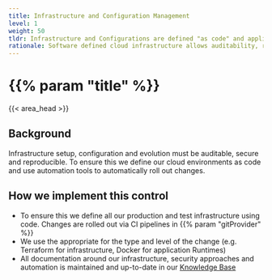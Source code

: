 ```yaml
---
title: Infrastructure and Configuration Management
level: 1
weight: 50
tldr: Infrastructure and Configurations are defined "as code" and applied through automation
rationale: Software defined cloud infrastructure allows auditability, reproducibility and drift detection
---
```


# {{% param "title" %}}
{{< area_head >}}

## Background
Infrastructure setup, configuration and evolution must be auditable, secure and reproducible.  To ensure this we define our cloud environments as code and use automation tools to automatically roll out changes.

## How we implement this control

* To ensure this we define all our production and test infrastructure using code.  Changes are rolled out via CI pipelines in {{% param "gitProvider"  %}}
* We use the appropriate for the type and level of the change  (e.g. Terraform for infrastructure, Docker for application Runtimes)
* All documentation around our infrastructure, security approaches and automation is maintained and up-to-date in our [Knowledge Base](https://github.com/kosli-dev/knowledge-base)